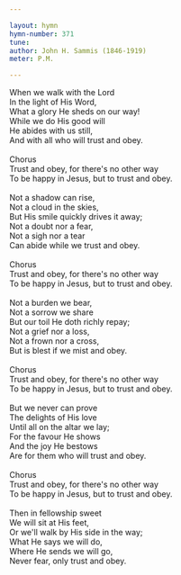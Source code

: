 ```yaml
---

layout: hymn
hymn-number: 371
tune: 
author: John H. Sammis (1846-1919)
meter: P.M.

---
```

When we walk with the Lord<br>In the light of His Word,<br>What a glory He sheds on our way!<br>While we do His good will<br>He abides with us still,<br>And with all who will trust and obey.<br><br>Chorus<br>Trust and obey, for there's no other way<br>To be happy in Jesus, but to trust and obey.<br><br>Not a shadow can rise,<br>Not a cloud in the skies,<br>But His smile quickly drives it away;<br>Not a doubt nor a fear,<br>Not a sigh nor a tear<br>Can abide while we trust and obey.<br><br>Chorus<br>Trust and obey, for there's no other way<br>To be happy in Jesus, but to trust and obey.<br><br>Not a burden we bear,<br>Not a sorrow we share<br>But our toil He doth richly repay;<br>Not a grief nor a loss,<br>Not a frown nor a cross,<br>But is blest if we mist and obey.<br><br>Chorus<br>Trust and obey, for there's no other way<br>To be happy in Jesus, but to trust and obey.<br><br>But we never can prove<br>The delights of His love<br>Until all on the altar we lay;<br>For the favour He shows<br>And the joy He bestows<br>Are for them who will trust and obey.<br><br>Chorus<br>Trust and obey, for there's no other way<br>To be happy in Jesus, but to trust and obey.<br><br>Then in fellowship sweet<br>We will sit at His feet,<br>Or we'll walk by His side in the way;<br>What He says we will do,<br>Where He sends we will go,<br>Never fear, only trust and obey.<br><br><br>
